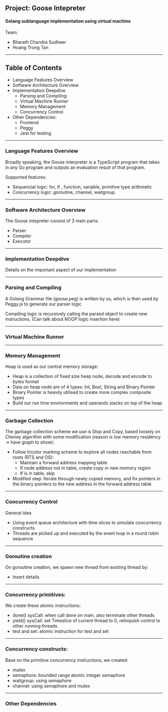 ## Project: Goose Intepreter

#### Golang sublanguage implementation using virtual machine

Team:

- Bharath Chandra Sudheer
- Hoang Trong Tan

---

## Table of Contents

- Language Features Overview
- Software Architecture Overview
- Implementation Deepdive
  - Parsing and Compiling
  - Virtual Machine Runner
  - Memory Management
  - Concurrency Control
- Other Dependencies:
  - Frontend
  - Peggy
  - Jest for testing

---

### Language Features Overview

Broadly speaking, the Goose interpreter is a TypeScript program that takes in any Go program and outputs an evaluation result of that program.

Supported features:

- Sequencial logic: for, if , function, variable, primitive type arithmetic
- Concurrency logic: goroutine, channel, waitgroup

---

### Software Architecture Overview

The Goose intepreter consist of 3 main parts:

- Parser
- Compiler
- Executor

---

### Implementation Deepdive

Details on the important aspect of our implementation

---

### Parsing and Compiling

A Golang Grammar file (goose.peg) is written by us, which is then used by Peggy.js to generate our parser logic

Compiling logic is recursively calling the parsed object to create new instructions. (Can talk about NOOP logic insertion here)

---

### Virtual Machine Runner

---

### Memory Management

Heap is used as our central memory storage:

- Heap is a collection of fixed size heap node, decode and encode to bytes format
- Data on heap node are of 4 types: Int, Bool, String and Binary Pointer
- Binary Pointer is heavily utilised to create more complex composite types
- Build our run time environments and operands stacks on top of the heap

---

### Garbage Collection

The garbage collection scheme we use is Stop and Copy, based loosely on Cheney algorithm with some modification (reason is low memory residency -> have graph to show):

- Follow tricolor marking scheme to explore all nodes reachable from roots (RTS and OS):
  - Maintain a forward address mapping table
  - If node address not in table, create copy in new memory region
  - If is in table, skip
- Modified step: Iterate through newly copied memory, and fix pointers in the binary pointers to the new address in the forward address table

---

### Concurrency Control

General idea

- Using event queue architecture with time slices to simulate concurrency constructs.
- Threads are picked up and executed by the event loop in a round robin sequence

---

### Goroutine creation

On goroutine creation, we spawn new thread from existing thread by:

- Insert details

---

### Concurrency primitives:

We create these atomic instructions:

- done() sysCall: when call done on main, also terminate other threads
- yield() sysCall: set Timeslice of current thread to 0, relinquish control to other running threads
- test and set: atomic instruction for test and set

---

### Concurrency constructs:

Base on the primitive concurrency instructions, we created:

- mutex
- semaphore: bounded range atomic integer semaphore
- waitgroup: using semaphore
- channel: using semaphore and mutex

---

### Other Dependencies
